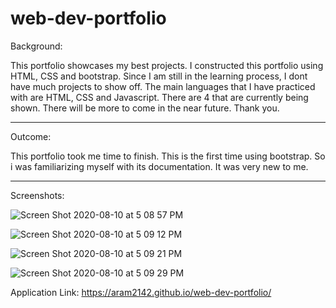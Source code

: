 # web-dev-portfolio

Background:

This portfolio showcases my best projects. I constructed this portfolio using HTML, CSS and bootstrap. Since I am still in the learning process, I dont have much projects to show off. The main languages that I have practiced with are HTML, CSS and Javascript. There are 4 that are currently being shown. There will be more to come in the near future. Thank you.

___________________________________________________
Outcome:

This portfolio took me time to finish. This is the first time using bootstrap. So i was familiarizing myself with its documentation. It was very new to me.

___________________________________________________
Screenshots:

![Screen Shot 2020-08-10 at 5 08 57 PM](https://user-images.githubusercontent.com/65634748/89831761-5dfb0f80-db2c-11ea-9fec-5c3ca92928e3.png)

![Screen Shot 2020-08-10 at 5 09 12 PM](https://user-images.githubusercontent.com/65634748/89831760-5d627900-db2c-11ea-8a8d-5bb60b152f6d.png)

![Screen Shot 2020-08-10 at 5 09 21 PM](https://user-images.githubusercontent.com/65634748/89831755-5cc9e280-db2c-11ea-8f77-75425b56b3ae.png)


![Screen Shot 2020-08-10 at 5 09 29 PM](https://user-images.githubusercontent.com/65634748/89831747-59cef200-db2c-11ea-8e92-853accdc2eb1.png)








Application Link: https://aram2142.github.io/web-dev-portfolio/
